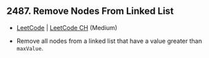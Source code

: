 ## 2487. Remove Nodes From Linked List

-  [LeetCode](https://leetcode.com/problems/remove-nodes-from-linked-list/) | [LeetCode CH](https://leetcode.cn/problems/remove-nodes-from-linked-list/) (Medium)

-   Remove all nodes from a linked list that have a value greater than `maxValue`.
